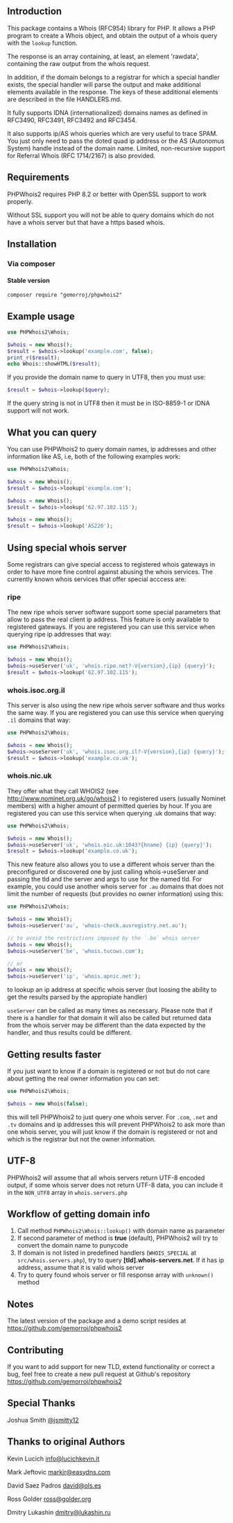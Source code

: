 Introduction
------------

This package contains a Whois (RFC954) library for PHP. It allows a PHP program
to create a Whois object, and obtain the output of a whois query with the
`lookup` function.

The response is an array containing, at least, an element 'rawdata', containing
the raw output from the whois request.

In addition, if the domain belongs to a registrar for which a special handler
exists, the special handler will parse the output and make additional elements
available in the response. The keys of these additional elements are described
in the file HANDLERS.md.

It fully supports IDNA (internationalized) domains names as defined in RFC3490,
RFC3491, RFC3492 and RFC3454.

It also supports ip/AS whois queries which are very useful to trace SPAM. You
just only need to pass the doted quad ip address or the AS (Autonomus System)
handle instead of the domain name. Limited, non-recursive support for Referral
Whois (RFC 1714/2167) is also provided.

Requirements
------------

PHPWhois2 requires PHP 8.2 or better with OpenSSL support to work properly.

Without SSL support you will not be able to query domains which do not have a
whois server but that have a https based whois.

Installation
------------

### Via composer

#### Stable version
```shell
composer require "gemorroj/phpwhois2"
```

Example usage
-------------
```php
use PHPWhois2\Whois;

$whois = new Whois();
$result = $whois->lookup('example.com', false);
print_r($result);
echo Whois::showHTML($result);
```
If you provide the domain name to query in UTF8, then you must use:
```php
$result = $whois->lookup($query);
```
If the query string is not in UTF8 then it must be in ISO-8859-1 or IDNA support
will not work.

What you can query
------------------

You can use PHPWhois2 to query domain names, ip addresses and other information
like AS, i.e, both of the following examples work:
```php
use PHPWhois2\Whois;

$whois = new Whois();
$result = $whois->lookup('example.com');

$whois = new Whois();
$result = $whois->lookup('62.97.102.115');

$whois = new Whois();
$result = $whois->lookup('AS220');
```

Using special whois server
--------------------------

Some registrars can give special access to registered whois gateways
in order to have more fine control against abusing the whois services.
The currently known whois services that offer special acccess are:

### ripe

The new ripe whois server software support some special parameters
that allow to pass the real client ip address. This feature is only
available to registered gateways. If you are registered you can use
this service when querying ripe ip addresses that way:

```php
use PHPWhois2\Whois;

$whois = new Whois();
$whois->useServer('uk', 'whois.ripe.net?-V{version},{ip} {query}');
$result = $whois->lookup('62.97.102.115');
```

### whois.isoc.org.il
This server is also using the new ripe whois server software and
thus works the same way. If you are registered you can use this service
when querying `.il` domains that way:

```php
use PHPWhois2\Whois;

$whois = new Whois();
$whois->useServer('uk', 'whois.isoc.org.il?-V{version},{ip} {query}');
$result = $whois->lookup('example.co.uk');
```

### whois.nic.uk

They offer what they call WHOIS2 (see http://www.nominet.org.uk/go/whois2 )
to registered users (usually Nominet members) with a higher amount of
permitted queries by hour. If you are registered you can use this service
when querying .uk domains that way:

```php
use PHPWhois2\Whois;

$whois = new Whois();
$whois->useServer('uk', 'whois.nic.uk:1043?{hname} {ip} {query}');
$result = $whois->lookup('example.co.uk');
```

This new feature also allows you to use a different whois server than
the preconfigured or discovered one by just calling whois->useServer
and passing the tld and the server and args to use for the named tld.
For example, you could use another whois server for `.au` domains that
does not limit the number of requests (but provides no owner 
information) using this:
```php
use PHPWhois2\Whois;

$whois = new Whois();
$whois->useServer('au', 'whois-check.ausregistry.net.au');

// to avoid the restrictions imposed by the `.be` whois server
$whois = new Whois();
$whois->useServer('be', 'whois.tucows.com');

// or
$whois = new Whois();
$whois->useServer('ip', 'whois.apnic.net');
```

to lookup an ip address at specific whois server (but loosing the
ability to get the results parsed by the appropiate handler)

`useServer` can be called as many times as necessary. Please note that
if there is a handler for that domain it will also be called but
returned data from the whois server may be different than the data
expected by the handler, and thus results could be different.

Getting results faster
----------------------

If you just want to know if a domain is registered or not but do not
care about getting the real owner information you can set:

```php
use PHPWhois2\Whois;

$whois = new Whois(false);
```

this will tell PHPWhois2 to just query one whois server. For `.com`, `.net` and
`.tv` domains and ip addresses this will prevent PHPWhois2 to ask more than one
whois server, you will just know if the domain is registered or not and which is
the registrar but not the owner information.

UTF-8
-----

PHPWhois2 will assume that all whois servers return UTF-8 encoded output,
if some whois server does not return UTF-8 data, you can include it in
the `NON_UTF8` array in `whois.servers.php`

Workflow of getting domain info
-------------------------------

1.  Call method `PHPWhois2\Whois::lookup()` with domain name as parameter
2.  If second parameter of method is **true** (default), PHPWhois2 will try to
    convert the domain name to punycode
3.  If domain is not listed in predefined handlers (`WHOIS_SPECIAL` at
    `src/whois.servers.php`), try to query **[tld].whois-servers.net**. If it
    has ip address, assume that it is valid whois server
4.  Try to query found whois server or fill response array with `unknown()`
    method

Notes 
-----
The latest version of the package and a demo script resides at 
https://github.com/gemorroj/phpwhois2

Contributing
---------------

If you want to add support for new TLD, extend functionality or
correct a bug, feel free to create a new pull request at Github's
repository https://github.com/gemorroj/phpwhois2


Special Thanks
-------
Joshua Smith [@jsmitty12](https://github.com/jsmitty12)

Thanks to original Authors
-------
Kevin Lucich <info@lucichkevin.it>

Mark Jeftovic <markjr@easydns.com>

David Saez Padros <david@ols.es>

Ross Golder <ross@golder.org>

Dmitry Lukashin <dmitry@lukashin.ru>
